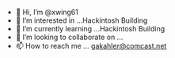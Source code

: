 - 👋 Hi, I’m @xwing61
- 👀 I’m interested in ...Hackintosh Building 
- 🌱 I’m currently learning ...Hackintosh Building 
- 💞️ I’m looking to collaborate on ...
- 📫 How to reach me ... gakahler@comcast.net

<!---
xwing61/xwing61 is a ✨ special ✨ repository because its `README.md` (this file) appears on your GitHub profile.
You can click the Preview link to take a look at your changes.
--->
